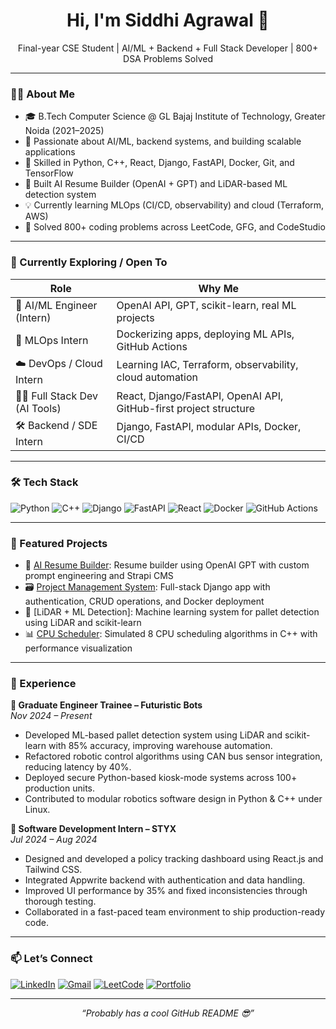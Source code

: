 <h1 align="center">Hi, I'm Siddhi Agrawal 👋</h1>
<p align="center">Final-year CSE Student | AI/ML + Backend + Full Stack Developer | 800+ DSA Problems Solved</p>

---

### 👨‍💻 About Me

- 🎓 B.Tech Computer Science @ GL Bajaj Institute of Technology, Greater Noida (2021–2025)
- 🧠 Passionate about AI/ML, backend systems, and building scalable applications
- 🔧 Skilled in Python, C++, React, Django, FastAPI, Docker, Git, and TensorFlow
- 🤖 Built AI Resume Builder (OpenAI + GPT) and LiDAR-based ML detection system
- 💡 Currently learning MLOps (CI/CD, observability) and cloud (Terraform, AWS)
- 🧩 Solved 800+ coding problems across LeetCode, GFG, and CodeStudio

---

### 🔭 Currently Exploring / Open To

| Role                         | Why Me                                                                 |
|------------------------------|------------------------------------------------------------------------|
| 🧠 AI/ML Engineer (Intern)    | OpenAI API, GPT, scikit-learn, real ML projects                       |
| 🐳 MLOps Intern               | Dockerizing apps, deploying ML APIs, GitHub Actions                   |
| ☁️ DevOps / Cloud Intern      | Learning IAC, Terraform, observability, cloud automation              |
| 🧑‍💻 Full Stack Dev (AI Tools) | React, Django/FastAPI, OpenAI API, GitHub-first project structure     |
| 🛠️ Backend / SDE Intern       | Django, FastAPI, modular APIs, Docker, CI/CD                          |

---

### 🛠️ Tech Stack

![Python](https://img.shields.io/badge/-Python-3776AB?style=flat&logo=python&logoColor=white)
![C++](https://img.shields.io/badge/-C++-00599C?style=flat&logo=c%2B%2B&logoColor=white)
![Django](https://img.shields.io/badge/-Django-092E20?style=flat&logo=django)
![FastAPI](https://img.shields.io/badge/-FastAPI-009688?style=flat&logo=fastapi)
![React](https://img.shields.io/badge/-React-20232A?style=flat&logo=react&logoColor=61DAFB)
![Docker](https://img.shields.io/badge/-Docker-2496ED?style=flat&logo=docker&logoColor=white)
![GitHub Actions](https://img.shields.io/badge/-GitHub%20Actions-2088FF?style=flat&logo=github-actions&logoColor=white)

---

### 📌 Featured Projects

- 🧠 [AI Resume Builder](https://github.com/siddhiiagrawall/ai-resume-builder): Resume builder using OpenAI GPT with custom prompt engineering and Strapi CMS
- 🗃️ [Project Management System](https://github.com/siddhiiagrawall/project_management): Full-stack Django app with authentication, CRUD operations, and Docker deployment
- 🤖 [LiDAR + ML Detection]: Machine learning system for pallet detection using LiDAR and scikit-learn
- 📊 [CPU Scheduler](https://github.com/siddhiiagrawall/scheduler): Simulated 8 CPU scheduling algorithms in C++ with performance visualization

---

### 💼 Experience

**🚀 Graduate Engineer Trainee – Futuristic Bots**  
*Nov 2024 – Present*  
- Developed ML-based pallet detection system using LiDAR and scikit-learn with 85% accuracy, improving warehouse automation.  
- Refactored robotic control algorithms using CAN bus sensor integration, reducing latency by 40%.  
- Deployed secure Python-based kiosk-mode systems across 100+ production units.  
- Contributed to modular robotics software design in Python & C++ under Linux.

**🧩 Software Development Intern – STYX**  
*Jul 2024 – Aug 2024*  
- Designed and developed a policy tracking dashboard using React.js and Tailwind CSS.  
- Integrated Appwrite backend with authentication and data handling.  
- Improved UI performance by 35% and fixed inconsistencies through thorough testing.  
- Collaborated in a fast-paced team environment to ship production-ready code.

----

### 📫 Let’s Connect

[![LinkedIn](https://img.shields.io/badge/-LinkedIn-blue?style=flat&logo=linkedin)](https://linkedin.com/in/siddhi-agrawal-831328237)
[![Gmail](https://img.shields.io/badge/-Email-c14438?style=flat&logo=Gmail&logoColor=white)](mailto:a.siddhi0101@gmail.com)
[![LeetCode](https://img.shields.io/badge/-LeetCode-FFA116?style=flat&logo=leetcode&logoColor=black)](https://leetcode.com/u/agrawalriddhisiddhi8/)
[![Portfolio](https://img.shields.io/badge/-Portfolio-000000?style=flat&logo=vercel&logoColor=white)](https://siddhi-portfolio-rose.vercel.app/)

---

<p align="center"><i>“Probably has a cool GitHub README 😎”</i></p>
